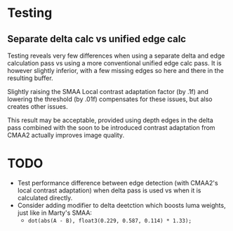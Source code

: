 # Testing

## Separate delta calc vs unified edge calc

Testing reveals very few differences when using a separate delta and edge calculation pass vs using a more conventional unified edge calc pass. It is however slightly inferior, with a few missing edges so here and there in the resulting buffer.

Slightly raising the SMAA Local contrast adaptation factor (by .1f) and lowering the threshold (by .01f) compensates for these issues, but also creates other issues.

This result may be acceptable, provided using depth edges in the delta pass combined with the soon to be introduced contrast adaptation from CMAA2 actually improves image quality.

# TODO

- Test performance difference between edge detection (with CMAA2's local contrast adaptation) when delta pass is used vs when it is calculated directly.
- Consider adding modifier to delta deetction which boosts luma weights, just like in Marty's SMAA:
  - ```dot(abs(A - B), float3(0.229, 0.587, 0.114) * 1.33);```
